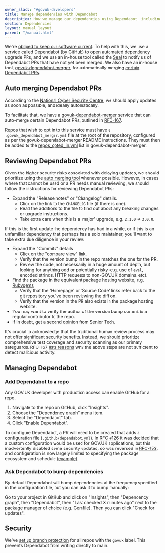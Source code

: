 ```yaml
---
owner_slack: "#govuk-developers"
title: Manage dependencies with Dependabot
description: How we manage our dependencies using Dependabot, including setup, automation and how to review dependency update PRs.
section: Dependencies
layout: manual_layout
parent: "/manual.html"
---
```


We're [obliged to keep our software current](/manual/keeping-software-current.html). To help with this, we use a
service called Dependabot (by GitHub) to open automated dependency upgrade PRs, and we use an in-house tool called the [Seal](/repos/seal.html) to notify us of Dependabot PRs that have not yet been merged. We also have an in-house tool, [govuk-dependabot-merger](https://github.com/alphagov/govuk-dependabot-merger), for automatically merging [certain Dependabot PRs](#auto-merging-dependabot-prs).

## Auto merging Dependabot PRs

According to the [National Cyber Security Centre](https://www.ncsc.gov.uk/collection/vulnerability-management/guidance/policy-update-by-default), we should apply updates as soon as possible, and ideally automatically.

To facilitate that, we have a [govuk-dependabot-merger](https://github.com/alphagov/govuk-dependabot-merger) service that can auto-merge certain Dependabot PRs, outlined in [RFC-167](https://github.com/alphagov/govuk-rfcs/blob/main/rfc-167-auto-patch-dependencies.md).

Repos that wish to opt in to this service must have a `.govuk_dependabot_merger.yml` file at the root of the repository, configured as per the govuk-dependabot-merger README instructions. They must then be added to the [repos_opted_in.yml](https://github.com/alphagov/govuk-dependabot-merger/blob/main/config/repos_opted_in.yml) list in govuk-dependabot-merger.

## Reviewing Dependabot PRs

Given the higher security risks associated with delaying updates, we should prioritize using the [auto merging tool](#auto-merging-dependabot-prs) whenever possible. However, in cases where that cannot be used or a PR needs manual reviewing, we should follow the instructions for reviewing Dependabot PRs:

- Expand the "Release notes" or "Changelog" details.
  - Click on the link to the `CHANGELOG` file (if there is one).
  - Read the additions to the file to find out about any breaking changes or upgrade instructions.
  - Take extra care when this is a 'major' upgrade, e.g. `2.1.0` => `3.0.0`.

If this is the first update the dependency has had in a while, or if this is an unfamiliar dependency that perhaps has a solo maintainer, you'll want to take extra due diligence in your review:

- Expand the "Commits" details
  - Click on the "compare view" link.
  - Verify that the version bump in the repo matches the one for the PR.
  - Review the code, not necessarily in a huge amount of depth, but looking for anything odd or potentially risky (e.g. use of `eval`, encoded strings, HTTP requests to non-GOV.UK domains, etc).
- Find the package in the equivalent package hosting website, e.g. [Rubygems](https://rubygems.org/)
  - Verify that the 'Homepage' or 'Source Code' links refer back to the git repository you've been reviewing the diff on.
  - Verify that the version in the PR also exists in the package hosting website.
- You may want to verify the author of the version bump commit is a regular contributor to the repo.
- If in doubt, get a second opinion from Senior Tech.

It's crucial to acknowledge that the traditional human review process may not offer significant security benefits. Instead, we should prioritize comprehensive test coverage and security scanning as our primary safeguards.
RFC-167 [lists reasons](https://github.com/alphagov/govuk-rfcs/blob/main/rfc-167-auto-patch-dependencies.md#justification) why the above steps are not sufficient to detect malicious activity.

## Managing Dependabot

### Add Dependabot to a repo

Any GOV.UK developer with production access can enable GitHub for a repo.

1. Navigate to the repo on GitHub, click "Insights".
1. Choose the "Dependency graph" menu item.
1. Select the "Dependabot" tab.
1. Click "Enable Dependabot".

To configure Dependabot, a PR will need to be created that adds a configuration file (`.github/dependabot.yml`). In [RFC #126](https://github.com/alphagov/govuk-rfcs/blob/main/rfc-126-custom-configuration-for-dependabot.md#custom-configuration) it was decided that a custom configuration would be used for GOV.UK applications, but this inadvertently disabled some security updates, so was reversed in [RFC-153](https://github.com/alphagov/govuk-rfcs/blob/main/rfc-153-remove-allowlists-from-dependabot-configs.md), and configuration is now largely limited to specifying the package ecosystem and schedule ([example](https://github.com/alphagov/support-api/blob/070b2f3f8f97e5c3c7a21ec126e42bde54b89e6a/.github/dependabot.yml)).

### Ask Dependabot to bump dependencies

By default Dependabot will bump dependencies at the frequency specified in the configuration file, but you can ask it to bump manually:

Go to your project in GitHub and click on "Insights", then "Dependency graph", then "Dependabot", then "Last checked X minutes ago" next to the package manager of choice (e.g. Gemfile). Then you can click "Check for updates".

## Security

We've [set up branch protection](/manual/github.html) for all repos with the `govuk` label. This prevents Dependabot from writing directly to main.
